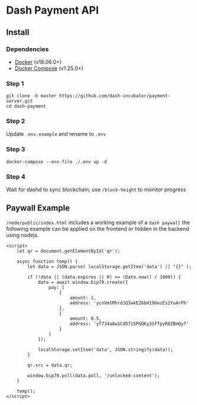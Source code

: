 # Dash Payment API

## Install

### Dependencies

* [Docker](https://docs.docker.com/engine/installation/) (v18.06.0+)
* [Docker Compose](https://docs.docker.com/compose/install/) (v1.25.0+)

### Step 1
```console
git clone -b master https://github.com/dash-incubator/payment-server.git
cd dash-payment
```

### Step 2
Update `.env.example` and rename to `.env`

### Step 3
```console
docker-compose --env-file ./.env up -d
```

### Step 4
Wait for dashd to sync blockchain, use `/block-height` to monitor progress 

## Paywall Example
`/node/public/index.html` includes a working example of a `dash paywall` the following example can be applied on the frontend or hidden in the backend using nodejs.

```
<script>
    let qr = document.getElementById('qr');

    async function temp() {
        let data = JSON.parse( localStorage.getItem('data') || "{}" );

        if (!data || (data.expires || 0) <= (Date.now() / 1000)) {
            data = await window.bip70.create({
                pay: [
                    {
                        amount: 1,
                        address: 'ycnVmtMhrdJQ3wkEZ6bH19UozEs2YuArPh'
                    },
                    {
                        amount: 0.5,
                        address: 'yT734aAw1CdD7z5PGQKy3SFfpyR8ZBmQyf'
                    }
                ]
            });

            localStorage.setItem('data', JSON.stringify(data));
        }

        qr.src = data.qr;

        window.bip70.poll(data.poll, '/unlocked-content');
    }

    temp();
</script>
```
